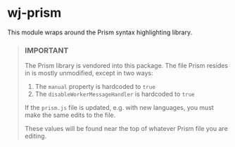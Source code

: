 # wj-prism

This module wraps around the Prism syntax highlighting library.

> ### IMPORTANT
> The Prism library is vendored into this package. The file Prism resides in is mostly unmodified, except in two ways:
> 1. The `manual` property is hardcoded to `true`
> 2. The `disableWorkerMessageHandler` is hardcoded to `true`
>
> If the `prism.js` file is updated, e.g. with new languages, you must make the same edits to the file.
>
> These values will be found near the top of whatever Prism file you are editing.
